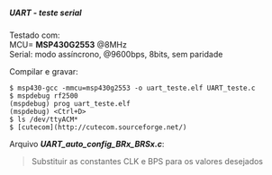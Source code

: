 ##### UART - teste serial

Testado com:  
MCU= **MSP430G2553** @8MHz  
Serial: modo assíncrono, @9600bps, 8bits, sem paridade  


Compilar e gravar:
```console
$ msp430-gcc -mmcu=msp430g2553 -o uart_teste.elf UART_teste.c  
$ mspdebug rf2500  
(mspdebug) prog uart_teste.elf  
(mspdebug) <Ctrl+D>
$ ls /dev/ttyACM*
$ [cutecom](http://cutecom.sourceforge.net/)
```
Arquivo ***UART_auto_config_BRx_BRSx.c***:
 > Substituir as constantes CLK e BPS para os valores desejados
